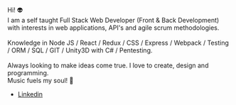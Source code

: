 Hi! 👽</br> I am a self taught Full Stack Web Developer  (Front & Back Development) with interests in web applications, API's and agile scrum methodologies.</br></br> Knowledge in Node JS / React / Redux / CSS / Express / Webpack / Testing / ORM / SQL / GIT / Unity3D with C# / Pentesting.</br></br>
Always looking to make ideas come true. I love to create, design and programming. </br>Music fuels my soul! 🥁

<table><ul><li><a href="https://www.linkedin.com/in/martin-russo/">Linkedin</a></li></ul></table>

